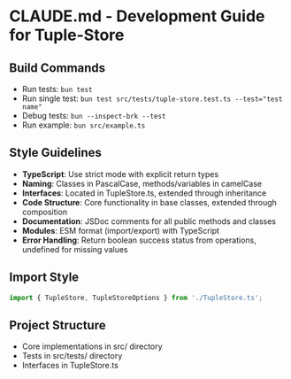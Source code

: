 # CLAUDE.md - Development Guide for Tuple-Store

## Build Commands
- Run tests: `bun test`
- Run single test: `bun test src/tests/tuple-store.test.ts --test="test name"`
- Debug tests: `bun --inspect-brk --test`
- Run example: `bun src/example.ts`

## Style Guidelines
- **TypeScript**: Use strict mode with explicit return types
- **Naming**: Classes in PascalCase, methods/variables in camelCase
- **Interfaces**: Located in TupleStore.ts, extended through inheritance 
- **Code Structure**: Core functionality in base classes, extended through composition
- **Documentation**: JSDoc comments for all public methods and classes
- **Modules**: ESM format (import/export) with TypeScript
- **Error Handling**: Return boolean success status from operations, undefined for missing values

## Import Style
```typescript
import { TupleStore, TupleStoreOptions } from './TupleStore.ts';
```

## Project Structure
- Core implementations in src/ directory
- Tests in src/tests/ directory
- Interfaces in TupleStore.ts